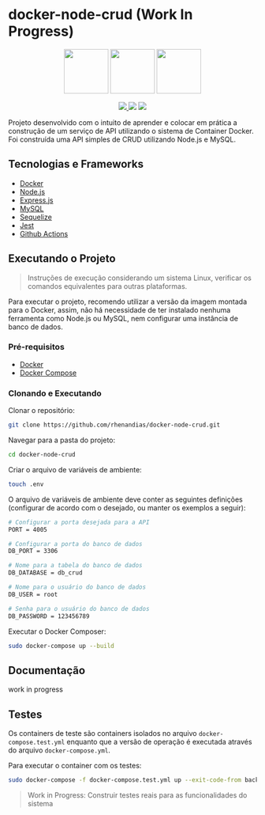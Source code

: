 # docker-node-crud (Work In Progress)

<p align="center">
    <img src="https://cdn.jsdelivr.net/gh/devicons/devicon/icons/docker/docker-plain-wordmark.svg" height="90">
    <img src="https://cdn.jsdelivr.net/gh/devicons/devicon/icons/nodejs/nodejs-original.svg" height="90">
     <img src="https://cdn.jsdelivr.net/gh/devicons/devicon/icons/mysql/mysql-plain-wordmark.svg" height="90">
</p>

<p align="center">
    <a href="https://github.com/rhenandias/docker-node-crud/actions/workflows/docker-image.yml"  target="_blank">
      <img src="https://github.com/rhenandias/docker-node-crud/actions/workflows/docker-image.yml/badge.svg" />
    </a>
    <a href="https://www.codacy.com/gh/rhenandias/docker-node-crud/dashboard?utm_source=github.com&amp;utm_medium=referral&amp;utm_content=rhenandias/docker-node-crud&amp;utm_campaign=Badge_Grade"><img src="https://app.codacy.com/project/badge/Grade/d4c711bd71d2420a9c160f052125faf1"/></a>
    <a href="https://www.codacy.com/gh/rhenandias/docker-node-crud/dashboard?utm_source=github.com&utm_medium=referral&utm_content=rhenandias/docker-node-crud&utm_campaign=Badge_Coverage" target="_blank">
      <img src="https://app.codacy.com/project/badge/Coverage/d4c711bd71d2420a9c160f052125faf1"/>
    </a>
    <!--
    <a href="https://documenter.getpostman.com/view/19545370/UVkmQGwd" target="_blank">
      <img src="https://img.shields.io/badge/Docs-Postman-f39f37" />
    </a>
    -->
</p>

Projeto desenvolvido com o intuito de aprender e colocar em prática a construção de um serviço de API utilizando o sistema de Container Docker. Foi construída uma API simples de CRUD utilizando Node.js e MySQL.

## Tecnologias e Frameworks

- [Docker](https://www.docker.com/)
- [Node.js](https://nodejs.org/en/)
- [Express.js](https://expressjs.com/pt-br/)
- [MySQL](https://www.mysql.com/)
- [Sequelize](https://sequelize.org/)
- [Jest](https://jestjs.io/pt-BR/)
- [Github Actions](https://github.com/rhenandias/docker-node-crud/actions)

## Executando o Projeto

> Instruções de execução considerando um sistema Linux, verificar os comandos equivalentes para outras plataformas.

Para executar o projeto, recomendo utilizar a versão da imagem montada para o Docker, assim, não há necessidade de ter instalado nenhuma ferramenta como Node.js ou MySQL, nem configurar uma instância de banco de dados.

### Pré-requisitos

- [Docker](https://www.docker.com/)
- [Docker Compose](https://docs.docker.com/compose/gettingstarted/)

### Clonando e Executando

Clonar o repositório:

```bash
git clone https://github.com/rhenandias/docker-node-crud.git
```

Navegar para a pasta do projeto:

```bash
cd docker-node-crud
```

Criar o arquivo de variáveis de ambiente:

```bash
touch .env
```

O arquivo de variáveis de ambiente deve conter as seguintes definições (configurar de acordo com o desejado, ou manter os exemplos a seguir):

```bash
# Configurar a porta desejada para a API
PORT = 4005

# Configurar a porta do banco de dados
DB_PORT = 3306

# Nome para a tabela do banco de dados
DB_DATABASE = db_crud

# Nome para o usuário do banco de dados
DB_USER = root

# Senha para o usuário do banco de dados
DB_PASSWORD = 123456789
```

Executar o Docker Composer:

```bash
sudo docker-compose up --build
```

## Documentação

work in progress

## Testes

Os containers de teste são containers isolados no arquivo `docker-compose.test.yml` enquanto que a versão de operação é executada através do arquivo `docker-compose.yml`.

Para executar o container com os testes:

```bash
sudo docker-compose -f docker-compose.test.yml up --exit-code-from backend --build

```

> Work in Progress: Construir testes reais para as funcionalidades do sistema
